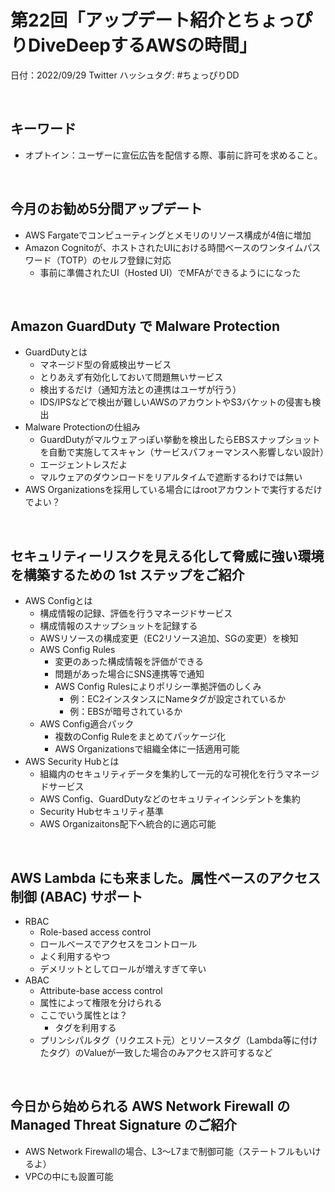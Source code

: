 # 第22回「アップデート紹介とちょっぴりDiveDeepするAWSの時間」

日付：2022/09/29
Twitter ハッシュタグ: #ちょっぴりDD

<br>

## キーワード

- オプトイン：ユーザーに宣伝広告を配信する際、事前に許可を求めること。

<br>

## 今月のお勧め5分間アップデート

- AWS Fargateでコンピューティングとメモリのリソース構成が4倍に増加
- Amazon Cognitoが、ホストされたUIにおける時間ベースのワンタイムパスワード（TOTP）のセルフ登録に対応
  - 事前に準備されたUI（Hosted UI）でMFAができるようにになった

<br>

## Amazon GuardDuty で Malware Protection

- GuardDutyとは
  - マネージド型の脅威検出サービス
  - とりあえず有効化しておいて問題無いサービス
  - 検出するだけ（通知方法との連携はユーザが行う）
  - IDS/IPSなどで検出が難しいAWSのアカウントやS3バケットの侵害も検出
- Malware Protectionの仕組み
  - GuardDutyがマルウェアっぽい挙動を検出したらEBSスナップショットを自動で実施してスキャン（サービスパフォーマンスへ影響しない設計）
  - エージェントレスだよ
  - マルウェアのダウンロードをリアルタイムで遮断するわけでは無い
- AWS Organizationsを採用している場合にはrootアカウントで実行するだけでよい？

<br>

## セキュリティーリスクを見える化して脅威に強い環境を構築するための 1st ステップをご紹介

- AWS Configとは
  - 構成情報の記録、評価を行うマネージドサービス
  - 構成情報のスナップショットを記録する
  - AWSリソースの構成変更（EC2リソース追加、SGの変更）を検知
  - AWS Config Rules
    - 変更のあった構成情報を評価ができる
    - 問題があった場合にSNS連携等で通知
    - AWS Config Rulesによりポリシー準拠評価のしくみ
      - 例：EC2インスタンスにNameタグが設定されているか
      - 例：EBSが暗号されているか
  - AWS Config適合パック
    - 複数のConfig Ruleをまとめてパッケージ化
    - AWS Organizationsで組織全体に一括適用可能
- AWS Security Hubとは
  - 組織内のセキュリティデータを集約して一元的な可視化を行うマネージドサービス
  - AWS Config、GuardDutyなどのセキュリティインシデントを集約
  - Security Hubセキュリティ基準
  - AWS Organizaitons配下へ統合的に適応可能

<br>

## AWS Lambda にも来ました。属性ベースのアクセス制御 (ABAC) サポート

- RBAC
  - Role-based access control
  - ロールベースでアクセスをコントロール
  - よく利用するやつ
  - デメリットとしてロールが増えすぎて辛い
- ABAC
  - Attribute-base access control
  - 属性によって権限を分けられる
  - ここでいう属性とは？
    - タグを利用する
  - プリンシパルタグ（リクエスト元）とリソースタグ（Lambda等に付けたタグ）のValueが一致した場合のみアクセス許可するなど

<br>

## 今日から始められる AWS Network Firewall の Managed Threat Signature のご紹介

- AWS Network Firewallの場合、L3〜L7まで制御可能（ステートフルもいけるよ）
- VPCの中にも設置可能